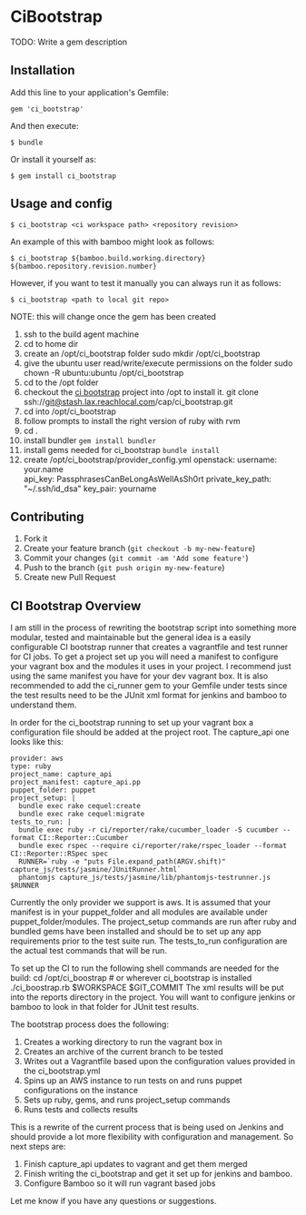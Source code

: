 # CiBootstrap

TODO: Write a gem description

## Installation

Add this line to your application's Gemfile:

    gem 'ci_bootstrap'

And then execute:

    $ bundle

Or install it yourself as:

    $ gem install ci_bootstrap

## Usage and config

    $ ci_bootstrap <ci workspace path> <repository revision>

An example of this with bamboo might look as follows:

    $ ci_bootstrap ${bamboo.build.working.directory} ${bamboo.repository.revision.number}

However, if you want to test it manually you can always run it as follows:

    $ ci_bootstrap <path to local git repo>

NOTE: this will change once the gem has been created
  
1. ssh to the build agent machine
1. cd to home dir
1. create an /opt/ci_bootstrap folder
     sudo mkdir /opt/ci_bootstrap
1. give the ubuntu user read/write/execute permissions on the folder
       sudo chown -R ubuntu:ubuntu /opt/ci_bootstrap
1. cd to the /opt folder
1. checkout the [ci bootstrap](https://stash.lax.reachlocal.com/projects/CAP/repos/ci_bootstrap/browse) project into /opt to install it.
       git clone ssh://git@stash.lax.reachlocal.com/cap/ci_bootstrap.git <!--ssh://git@stash.lax.reachlocal.com/~robert.tomb/ci_bootstrap.git-->
1. cd into /opt/ci_bootstrap
1. follow prompts to install the right version of ruby with rvm                                                                       
1. cd .
1. install bundler `gem install bundler`
1. install gems needed for ci_bootstrap `bundle install`
1. create /opt/ci_bootstrap/provider_config.yml
     openstack:
       username: your.name                                                                                                             
       api_key: PassphrasesCanBeLongAsWellAsSh0rt
       private_key_path: "~/.ssh/id_dsa"
       key_pair: yourname

## Contributing

1. Fork it
2. Create your feature branch (`git checkout -b my-new-feature`)
3. Commit your changes (`git commit -am 'Add some feature'`)
4. Push to the branch (`git push origin my-new-feature`)
5. Create new Pull Request

## CI Bootstrap Overview

I am still in the process of rewriting the bootstrap script into something more modular, tested and maintainable but the general idea is a easily configurable CI bootstrap runner that creates a vagrantfile and test runner for CI jobs. To get a project set up you will need a manifest to configure your vagrant box and the modules it uses in your project. I recommend just using the same manifest you have for your dev vagrant box. It is also recommended to add the ci_runner gem to your Gemfile under tests since the test results need to be the JUnit xml format for jenkins and bamboo to understand them.

In order for the ci_bootstrap running to set up your vagrant box a configuration file should be added at the project root. The capture_api one looks like this:

```text
provider: aws
type: ruby
project_name: capture_api
project_manifest: capture_api.pp
puppet_folder: puppet
project_setup: |
  bundle exec rake cequel:create
  bundle exec rake cequel:migrate
tests_to_run: |
  bundle exec ruby -r ci/reporter/rake/cucumber_loader -S cucumber --format CI::Reporter::Cucumber
  bundle exec rspec --require ci/reporter/rake/rspec_loader --format CI::Reporter::RSpec spec
  RUNNER=`ruby -e "puts File.expand_path(ARGV.shift)" capture_js/tests/jasmine/JUnitRunner.html`
  phantomjs capture_js/tests/jasmine/lib/phantomjs-testrunner.js $RUNNER
```

Currently the only provider we support is aws. It is assumed that your manifest is in your puppet_folder and all modules are available under puppet_folder/modules. The project_setup commands are run after ruby and bundled gems have been installed and should be to set up any app requirements prior to the test suite run. The tests_to_run configuration are the actual test commands that will be run.

To set up the CI to run the following shell commands are needed for the build:
  cd /opt/ci_boostrap # or wherever ci_bootstrap is installed
  ./ci_boostrap.rb $WORKSPACE $GIT_COMMIT
The xml results will be put into the reports directory in the project. You will want to configure jenkins or bamboo to look in that folder for JUnit test results.

The bootstrap process does the following:

1. Creates a working directory to run the vagrant box in
2. Creates an archive of the current branch to be tested
3. Writes out a Vagrantfile based upon the configuration values provided in the ci_bootstrap.yml
4. Spins up an AWS instance to run tests on and runs puppet configurations on the instance
5. Sets up ruby, gems, and runs project_setup commands
6. Runs tests and collects results

This is a rewrite of the current process that is being used on Jenkins and should provide a lot more flexibility with configuration and management. So next steps are:

1. Finish capture_api updates to vagrant and get them merged
2. Finish writing the ci_bootstrap and get it set up for jenkins and bamboo.
3. Configure Bamboo so it will run vagrant based jobs

Let me know if you have any questions or suggestions.
